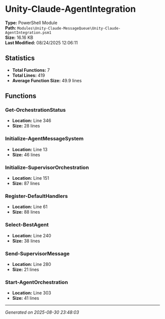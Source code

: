 # Unity-Claude-AgentIntegration

**Type:** PowerShell Module  
**Path:** `Modules\Unity-Claude-MessageQueue\Unity-Claude-AgentIntegration.psm1`  
**Size:** 16.16 KB  
**Last Modified:** 08/24/2025 12:06:11  

## Statistics

- **Total Functions:** 7
- **Total Lines:** 419
- **Average Function Size:** 49.9 lines

## Functions


### Get-OrchestrationStatus

- **Location:** Line 346
- **Size:** 28 lines

 
### Initialize-AgentMessageSystem

- **Location:** Line 13
- **Size:** 46 lines

 
### Initialize-SupervisorOrchestration

- **Location:** Line 151
- **Size:** 87 lines

 
### Register-DefaultHandlers

- **Location:** Line 61
- **Size:** 88 lines

 
### Select-BestAgent

- **Location:** Line 240
- **Size:** 38 lines

 
### Send-SupervisorMessage

- **Location:** Line 280
- **Size:** 21 lines

 
### Start-AgentOrchestration

- **Location:** Line 303
- **Size:** 41 lines



---
*Generated on 2025-08-30 23:48:03*

